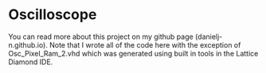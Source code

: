 # Oscilloscope

You can read more about this project on my github page (danielj-n.github.io).
Note that I wrote all of the code here with the exception of Osc_Pixel_Ram_2.vhd which was generated using built in tools in the Lattice Diamond IDE.
